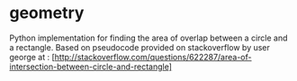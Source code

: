 geometry
========

Python implementation for finding the area of overlap between a circle and a rectangle.  Based on pseudocode provided on stackoverflow by user george at :
[http://stackoverflow.com/questions/622287/area-of-intersection-between-circle-and-rectangle]
